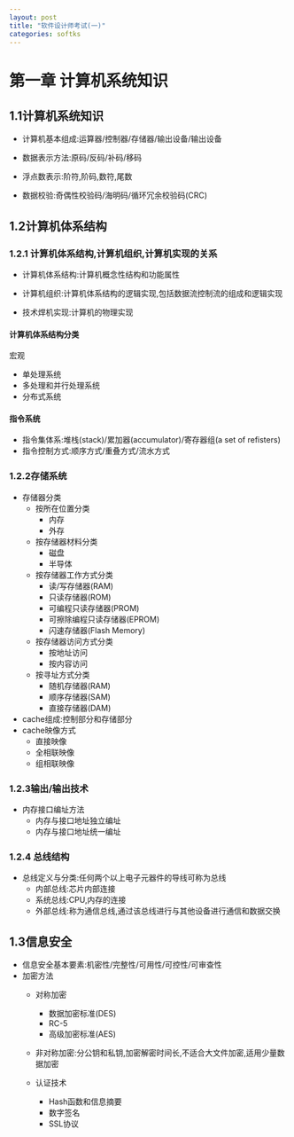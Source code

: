 ```yaml
---
layout: post
title: "软件设计师考试(一)"
categories: softks
---
```



# 第一章 计算机系统知识

## 1.1计算机系统知识
- 计算机基本组成:运算器/控制器/存储器/输出设备/输出设备

- 数据表示方法:原码/反码/补码/移码

- 浮点数表示:阶符,阶码,数符,尾数

- 数据校验:奇偶性校验码/海明码/循环冗余校验码(CRC)

## 1.2计算机体系结构
### 1.2.1 计算机体系结构,计算机组织,计算机实现的关系

- 计算机体系结构:计算机概念性结构和功能属性

- 计算机组织:计算机体系结构的逻辑实现,包括数据流控制流的组成和逻辑实现

- 技术焊机实现:计算机的物理实现

#### 计算机体系结构分类
宏观
- 单处理系统
- 多处理和并行处理系统
- 分布式系统

#### 指令系统
- 指令集体系:堆栈(stack)/累加器(accumulator)/寄存器组(a set of refisters)
- 指令控制方式:顺序方式/重叠方式/流水方式

### 1.2.2存储系统
- 存储器分类
  - 按所在位置分类
    - 内存
    - 外存
  - 按存储器材料分类
    - 磁盘
    - 半导体
  - 按存储器工作方式分类
    - 读/写存储器(RAM)
    - 只读存储器(ROM)
    - 可编程只读存储器(PROM)
    - 可擦除编程只读存储器(EPROM)
    - 闪速存储器(Flash Memory)
  - 按存储器访问方式分类
    - 按地址访问
    - 按内容访问
  - 按寻址方式分类
    - 随机存储器(RAM)
    - 顺序存储器(SAM)
    - 直接存储器(DAM)
- cache组成:控制部分和存储部分
- cache映像方式
  - 直接映像
  - 全相联映像
  - 组相联映像

### 1.2.3输出/输出技术
- 内存接口编址方法
  - 内存与接口地址独立编址
  - 内存与接口地址统一编址

### 1.2.4 总线结构
- 总线定义与分类:任何两个以上电子元器件的导线可称为总线
  - 内部总线:芯片内部连接
  - 系统总线:CPU,内存的连接
  - 外部总线:称为通信总线,通过该总线进行与其他设备进行通信和数据交换


## 1.3信息安全

- 信息安全基本要素:机密性/完整性/可用性/可控性/可审查性
- 加密方法
  - 对称加密
    - 数据加密标准(DES)
    - RC-5
    - 高级加密标准(AES)
  - 非对称加密:分公钥和私钥,加密解密时间长,不适合大文件加密,适用少量数据加密

  - 认证技术
    - Hash函数和信息摘要
    - 数字签名
    - SSL协议
